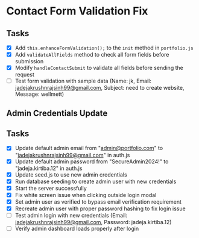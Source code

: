 # Contact Form Validation Fix

## Tasks

- [x] Add `this.enhanceFormValidation();` to the `init` method in `portfolio.js`
- [x] Add `validateAllFields` method to check all form fields before submission
- [x] Modify `handleContactSubmit` to validate all fields before sending the request
- [ ] Test form validation with sample data (Name: jk, Email: jadejakrushnrajsinh99@gmail.com, Subject: need to create website, Message: wellmett)

## Admin Credentials Update

## Tasks

- [x] Update default admin email from "admin@portfolio.com" to "jadejakrushnrajsinh99@gmail.com" in auth.js
- [x] Update default admin password from "SecureAdmin2024!" to "jadeja.kirtiba.12" in auth.js
- [x] Update seed.js to use new admin credentials
- [x] Run database seeding to create admin user with new credentials
- [x] Start the server successfully
- [x] Fix white screen issue when clicking outside login modal
- [x] Set admin user as verified to bypass email verification requirement
- [x] Recreate admin user with proper password hashing to fix login issue
- [ ] Test admin login with new credentials (Email: jadejakrushnrajsinh99@gmail.com, Password: jadeja.kirtiba.12)
- [ ] Verify admin dashboard loads properly after login
